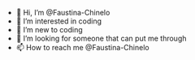 - 👋 Hi, I’m @Faustina-Chinelo
- 👀 I’m interested in coding
- 🌱 I’m new to coding
- 💞️ I’m looking for someone that can put me through
- 📫 How to reach me @Faustina-Chinelo

<!---
Faustina-Chinelo/Faustina-Chinelo is a ✨ special ✨ repository because its `README.md` (this file) appears on your GitHub profile.
You can click the Preview link to take a look at your changes.
--->
